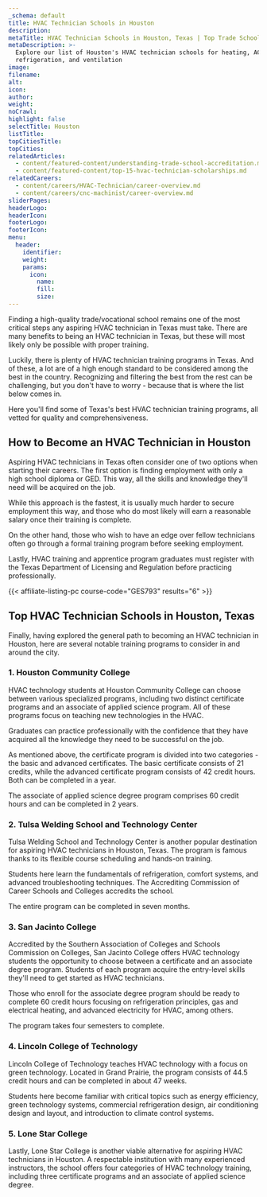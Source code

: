 ```yaml
---
_schema: default
title: HVAC Technician Schools in Houston
description:
metaTitle: HVAC Technician Schools in Houston, Texas | Top Trade Schools
metaDescription: >-
  Explore our list of Houston's HVAC technician schools for heating, AC &
  refrigeration, and ventilation
image:
filename:
alt:
icon:
author:
weight:
noCrawl:
highlight: false
selectTitle: Houston
listTitle:
topCitiesTitle:
topCities:
relatedArticles:
  - content/featured-content/understanding-trade-school-accreditation.md
  - content/featured-content/top-15-hvac-technician-scholarships.md
relatedCareers:
  - content/careers/HVAC-Technician/career-overview.md
  - content/careers/cnc-machinist/career-overview.md
sliderPages:
headerLogo:
headerIcon:
footerLogo:
footerIcon:
menu:
  header:
    identifier:
    weight:
    params:
      icon:
        name:
        fill:
        size:
---
```

Finding a high-quality trade/vocational school remains one of the most critical steps any aspiring HVAC technician in Texas must take. There are many benefits to being an HVAC technician in Texas, but these will most likely only be possible with proper training.

Luckily, there is plenty of HVAC technician training programs in Texas. And of these, a lot are of a high enough standard to be considered among the best in the country. Recognizing and filtering the best from the rest can be challenging, but you don't have to worry - because that is where the list below comes in.

Here you'll find some of Texas's best HVAC technician training programs, all vetted for quality and comprehensiveness.

## **How to Become an HVAC Technician in Houston**

Aspiring HVAC technicians in Texas often consider one of two options when starting their careers. The first option is finding employment with only a high school diploma or GED. This way, all the skills and knowledge they'll need will be acquired on the job.

While this approach is the fastest, it is usually much harder to secure employment this way, and those who do most likely will earn a reasonable salary once their training is complete.

On the other hand, those who wish to have an edge over fellow technicians often go through a formal training program before seeking employment.

Lastly, HVAC training and apprentice program graduates must register with the Texas Department of Licensing and Regulation before practicing professionally.

{{< affiliate-listing-pc course-code="GES793" results="6" >}}

## **Top HVAC Technician Schools in Houston, Texas**

Finally, having explored the general path to becoming an HVAC technician in Houston, here are several notable training programs to consider in and around the city.

### **1\. Houston Community College**

HVAC technology students at Houston Community College can choose between various specialized programs, including two distinct certificate programs and an associate of applied science program. All of these programs focus on teaching new technologies in the HVAC.

Graduates can practice professionally with the confidence that they have acquired all the knowledge they need to be successful on the job.

As mentioned above, the certificate program is divided into two categories - the basic and advanced certificates. The basic certificate consists of 21 credits, while the advanced certificate program consists of 42 credit hours. Both can be completed in a year.

The associate of applied science degree program comprises 60 credit hours and can be completed in 2 years.

### **2\. Tulsa Welding School and Technology Center**

Tulsa Welding School and Technology Center is another popular destination for aspiring HVAC technicians in Houston, Texas. The program is famous thanks to its flexible course scheduling and hands-on training.

Students here learn the fundamentals of refrigeration, comfort systems, and advanced troubleshooting techniques. The Accrediting Commission of Career Schools and Colleges accredits the school.

The entire program can be completed in seven months.

### **3\. San Jacinto College**

Accredited by the Southern Association of Colleges and Schools Commission on Colleges, San Jacinto College offers HVAC technology students the opportunity to choose between a certificate and an associate degree program. Students of each program acquire the entry-level skills they'll need to get started as HVAC technicians.

Those who enroll for the associate degree program should be ready to complete 60 credit hours focusing on refrigeration principles, gas and electrical heating, and advanced electricity for HVAC, among others.

The program takes four semesters to complete.

### **4\. Lincoln College of Technology**

Lincoln College of Technology teaches HVAC technology with a focus on green technology. Located in Grand Prairie, the program consists of 44.5 credit hours and can be completed in about 47 weeks.

Students here become familiar with critical topics such as energy efficiency, green technology systems, commercial refrigeration design, air conditioning design and layout, and introduction to climate control systems.

### **5\. Lone Star College**

Lastly, Lone Star College is another viable alternative for aspiring HVAC technicians in Houston. A respectable institution with many experienced instructors, the school offers four categories of HVAC technology training, including three certificate programs and an associate of applied science degree.